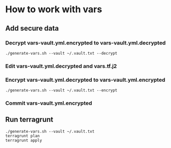 # How to work with vars

## Add secure data
### Decrypt vars-vault.yml.encrypted to vars-vault.yml.decrypted
    ./generate-vars.sh --vault ~/.vault.txt --decrypt
### Edit vars-vault.yml.decrypted and vars.tf.j2
### Encrypt vars-vault.yml.decrypted to vars-vault.yml.encrypted
    ./generate-vars.sh --vault ~/.vault.txt --encrypt
### Commit vars-vault.yml.encrypted

## Run terragrunt
    ./generate-vars.sh --vault ~/.vault.txt
    terragrunt plan
    terragrunt apply
